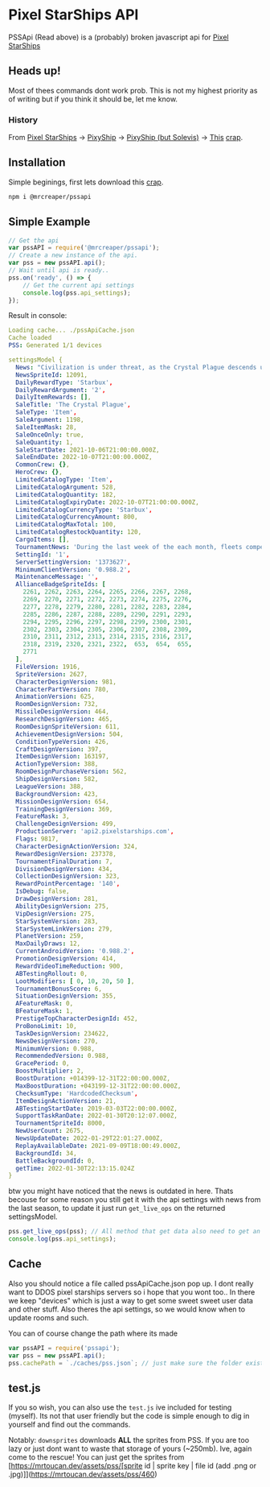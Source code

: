 # Pixel StarShips API

PSSApi (Read above) is a (probably) broken javascript api for [Pixel StarShips](https://www.pixelstarships.com/)

## Heads up!
Most of thees commands dont work prob. This is not my highest priority as of writing but if you think it should be, let me know.

### History

From 
[Pixel StarShips](https://www.pixelstarships.com)
->
[PixyShip](https://github.com/JThinkable/pixyship)
->
[PixyShip (but Solevis)](https://github.com/solevis/pixyship/)
->
[This](https://github.com/MrCreaper/PssApi) [crap](https://www.npmjs.com/package/@mrcreaper/pssapi).

## Installation

Simple beginings, first lets download this [crap](https://www.npmjs.com/package/@mrcreaper/pssapii).
```bash
npm i @mrcreaper/pssapi
```

## Simple Example

```javascript
// Get the api
var pssAPI = require('@mrcreaper/pssapi');
// Create a new instance of the api.
var pss = new pssAPI.api();
// Wait until api is ready..
pss.on('ready', () => {
    // Get the current api settings
    console.log(pss.api_settings);
});
```
Result in console:
```yaml
Loading cache... ./pssApiCache.json
Cache loaded
PSS: Generated 1/1 devices

settingsModel {
  News: "Civilization is under threat, as the Crystal Plague descends upon the galaxy! Join your fleet and fight back, in Pixel Starships' first battle season!",
  NewsSpriteId: 12091,
  DailyRewardType: 'Starbux',
  DailyRewardArgument: '2',
  DailyItemRewards: [],
  SaleTitle: 'The Crystal Plague',
  SaleType: 'Item',
  SaleArgument: 1198,
  SaleItemMask: 28,
  SaleOnceOnly: true,
  SaleQuantity: 1,
  SaleStartDate: 2021-10-06T21:00:00.000Z,
  SaleEndDate: 2022-10-07T21:00:00.000Z,
  CommonCrew: {},
  HeroCrew: {},
  LimitedCatalogType: 'Item',
  LimitedCatalogArgument: 528,
  LimitedCatalogQuantity: 182,
  LimitedCatalogExpiryDate: 2022-10-07T21:00:00.000Z,
  LimitedCatalogCurrencyType: 'Starbux',
  LimitedCatalogCurrencyAmount: 800,
  LimitedCatalogMaxTotal: 100,
  LimitedCatalogRestockQuantity: 120,
  CargoItems: [],
  TournamentNews: 'During the last week of the each month, fleets compete for the most stars in the tournament finals. Top fleets are placed into divisions based on performance during the month, and battle other fleets of the same division to earn stars.',
  SettingId: '1',
  ServerSettingVersion: '1373627',
  MinimumClientVersion: '0.988.2',
  MaintenanceMessage: '',
  AllianceBadgeSpriteIds: [
    2261, 2262, 2263, 2264, 2265, 2266, 2267, 2268,
    2269, 2270, 2271, 2272, 2273, 2274, 2275, 2276,
    2277, 2278, 2279, 2280, 2281, 2282, 2283, 2284,
    2285, 2286, 2287, 2288, 2289, 2290, 2291, 2293,
    2294, 2295, 2296, 2297, 2298, 2299, 2300, 2301,
    2302, 2303, 2304, 2305, 2306, 2307, 2308, 2309,
    2310, 2311, 2312, 2313, 2314, 2315, 2316, 2317,
    2318, 2319, 2320, 2321, 2322,  653,  654,  655,
    2771
  ],
  FileVersion: 1916,
  SpriteVersion: 2627,
  CharacterDesignVersion: 981,
  CharacterPartVersion: 780,
  AnimationVersion: 625,
  RoomDesignVersion: 732,
  MissileDesignVersion: 464,
  ResearchDesignVersion: 465,
  RoomDesignSpriteVersion: 611,
  AchievementDesignVersion: 504,
  ConditionTypeVersion: 426,
  CraftDesignVersion: 397,
  ItemDesignVersion: 163197,
  ActionTypeVersion: 388,
  RoomDesignPurchaseVersion: 562,
  ShipDesignVersion: 582,
  LeagueVersion: 388,
  BackgroundVersion: 423,
  MissionDesignVersion: 654,
  TrainingDesignVersion: 369,
  FeatureMask: 3,
  ChallengeDesignVersion: 499,
  ProductionServer: 'api2.pixelstarships.com',
  Flags: 9817,
  CharacterDesignActionVersion: 324,
  RewardDesignVersion: 237378,
  TournamentFinalDuration: 7,
  DivisionDesignVersion: 434,
  CollectionDesignVersion: 323,
  RewardPointPercentage: '140',
  IsDebug: false,
  DrawDesignVersion: 281,
  AbilityDesignVersion: 275,
  VipDesignVersion: 275,
  StarSystemVersion: 283,
  StarSystemLinkVersion: 279,
  PlanetVersion: 259,
  MaxDailyDraws: 12,
  CurrentAndroidVersion: '0.988.2',
  PromotionDesignVersion: 414,
  RewardVideoTimeReduction: 900,
  ABTestingRollout: 0,
  LootModifiers: [ 0, 10, 20, 50 ],
  TournamentBonusScore: 6,
  SituationDesignVersion: 355,
  AFeatureMask: 0,
  BFeatureMask: 1,
  PrestigeTopCharacterDesignId: 452,
  ProBonoLimit: 10,
  TaskDesignVersion: 234622,
  NewsDesignVersion: 270,
  MinimumVersion: 0.988,
  RecommendedVersion: 0.988,
  GracePeriod: 0,
  BoostMultiplier: 2,
  BoostDuration: +014399-12-31T22:00:00.000Z,
  MaxBoostDuration: +043199-12-31T22:00:00.000Z,
  ChecksumType: 'HardcodedChecksum',
  ItemDesignActionVersion: 21,
  ABTestingStartDate: 2019-03-03T22:00:00.000Z,
  SupportTaskRanDate: 2022-01-30T20:12:07.000Z,
  TournamentSpriteId: 8000,
  NewUserCount: 2675,
  NewsUpdateDate: 2022-01-29T22:01:27.000Z,
  ReplayAvailableDate: 2021-09-09T18:00:49.000Z,
  BackgroundId: 34,
  BattleBackgroundId: 0,
  getTime: 2022-01-30T22:13:15.024Z
}
```

btw you might have noticed that the news is outdated in here. Thats becouse for some reason you still get it with the api settings with news from the last season, to update it just run `get_live_ops` on the returned settingsModel.

```javascript
pss.get_live_ops(pss); // All method that get data also need to get an api somehow. shhh..
console.log(pss.api_settings);
```

## Cache

Also you should notice a file called pssApiCache.json pop up.
I dont really want to DDOS pixel starships servers so i hope that you wont too..
In there we keep "devices" which is just a way to get some sweet sweet user data and other stuff. 
Also theres the api settings, so we would know when to update rooms and such.

You can of course change the path where its made
```javascript
var pssAPI = require('pssapi');
var pss = new pssAPI.api();
pss.cachePath = `./caches/pss.json`; // just make sure the folder exists!
```

## test.js

If you so wish, you can also use the `test.js` ive included for testing (myself).
Its not that user friendly but the code is simple enough to dig in yourself and find out the commands.

Notably:
`downsprites` downloads **ALL** the sprites from PSS.
If you are too lazy or just dont want to waste that storage of yours (~250mb). Ive, again come to the rescue!
You can just get the sprites from 
[https://mrtoucan.dev/assets/pss/[sprite id | sprite key | file id (add .png or .jpg)]](https://mrtoucan.dev/assets/pss/460) <img href="https://mrtoucan.dev/assets/pss/460">